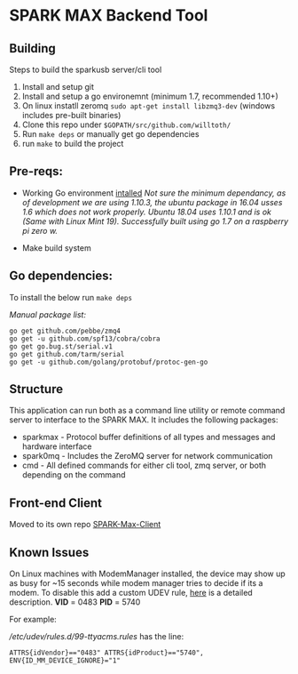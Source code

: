 # SPARK MAX Backend Tool

## Building

Steps to build the sparkusb server/cli tool

1) Install and setup git
2) Install and setup a go environemnt (minimum 1.7, recommended 1.10+)
3) On linux instatll zeromq `sudo apt-get install libzmq3-dev` (windows includes pre-built binaries)
4) Clone this repo under `$GOPATH/src/github.com/willtoth/`
5) Run `make deps` or manually get go dependencies
6) run `make` to build the project

## Pre-reqs:

- Working Go environment [intalled](https://golang.org/doc/install) 
*Not sure the minimum dependancy, as of development we are using 1.10.3, the ubuntu package in 16.04 usses 1.6 which does not work properly. Ubuntu 18.04 uses 1.10.1 and is ok (Same with Linux Mint 19). Successfully built using go 1.7 on a raspberry pi zero w.*

- Make build system

## Go dependencies:

To install the below run `make deps`

*Manual package list:*
```
go get github.com/pebbe/zmq4
go get -u github.com/spf13/cobra/cobra
go get go.bug.st/serial.v1
go get github.com/tarm/serial
go get -u github.com/golang/protobuf/protoc-gen-go
```
## Structure

This application can run both as a command line utility or remote command server to interface to the SPARK MAX. It includes the following packages:

- sparkmax - Protocol buffer definitions of all types and messages and hardware interface
- spark0mq - Includes the ZeroMQ server for network communication
- cmd - All defined commands for either cli tool, zmq server, or both depending on the command

## Front-end Client

Moved to its own repo [SPARK-Max-Client](https://github.com/REVrobotics/SPARK-MAX-Client)

## Known Issues

On Linux machines with ModemManager installed, the device may show up as busy for ~15 seconds while modem manager tries to decide if its a modem. To disable this add a custom UDEV rule, [here](https://linux-tips.com/t/prevent-modem-manager-to-capture-usb-serial-devices/284) is a detailed description. **VID** = 0483 **PID** = 5740

For example:

*/etc/udev/rules.d/99-ttyacms.rules* has the line:

`ATTRS{idVendor}=="0483" ATTRS{idProduct}=="5740", ENV{ID_MM_DEVICE_IGNORE}="1"`